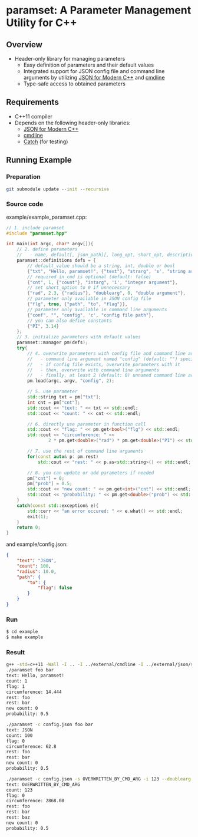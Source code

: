 # paramset: A Parameter Management Utility for C++

## Overview
- Header-only library for managing parameters
  - Easy definition of parameters and their default values
  - Integrated support for JSON config file and command line arguments by utilizing [JSON for Modern C++](https://github.com/nlohmann/json) and [cmdline](https://github.com/tanakh/cmdline)
  - Type-safe access to obtained parameters

## Requirements
- C++11 compiler
- Depends on the following header-only libraries:
  - [JSON for Modern C++](https://github.com/nlohmann/json)
  - [cmdline](https://github.com/tanakh/cmdline)
  - [Catch](https://github.com/philsquared/Catch) (for testing)


## Running Example

### Preparation

```sh
git submodule update --init --recursive
```

### Source code

example/example_paramset.cpp:

```cpp
// 1. include paramset
#include "paramset.hpp"

int main(int argc, char* argv[]){
	// 2. define parameters
	//   - name, default[, json_path][, long_opt, short_opt, description, [required_in_cmd]]
	paramset::definitions defs = {
		// default_value should be a string, int, double or bool
		{"txt", "Hello, paramset!", {"text"}, "strarg", 's', "string argument", false},
		// required_in_cmd is optional (default: false)
		{"cnt", 1, {"count"}, "intarg", 'i', "integer argument"},
		// set short_option to 0 if unnecessary
		{"rad", 2.3, {"radius"}, "doublearg", 0, "double argument"},
		// parameter only available in JSON config file
		{"flg", true, {"path", "to", "flag"}},
		// parameter only available in command line arguments
		{"conf", "", "config", 'c', "config file path"},
		// you can also define constants
		{"PI", 3.14}
	};
	// 3. initialize parameters with default values
	paramset::manager pm(defs);
	try{
		// 4. overwrite parameters with config file and command line arguments as follows:
		//   - command line argument named "config" (default: "") specifies config file path
		//   - if config file exists, overwrite parameters with it
		//   - then, overwrite with command line arguments
		//   - finally, at least 2 (default: 0) unnamed command line arguments are required
		pm.load(argc, argv, "config", 2);

		// 5. use parameter
		std::string txt = pm["txt"];
		int cnt = pm["cnt"];
		std::cout << "text: " << txt << std::endl;
		std::cout << "count: " << cnt << std::endl;

		// 6. directly use parameter in function call
		std::cout << "flag: " << pm.get<bool>("flg") << std::endl;
		std::cout << "circumference: " <<
				2 * pm.get<double>("rad") * pm.get<double>("PI") << std::endl;

		// 7. use the rest of command line arguments
		for(const auto& p: pm.rest)
			std::cout << "rest: " << p.as<std::string>() << std::endl;

		// 8. you can update or add parameters if needed
		pm["cnt"] = 0;
		pm["prob"] = 0.5;
		std::cout << "new count: " << pm.get<int>("cnt") << std::endl;
		std::cout << "probability: " << pm.get<double>("prob") << std::endl << std::endl;
	}
	catch(const std::exception& e){
		std::cerr << "an error occured: " << e.what() << std::endl;
		exit(1);
	}
	return 0;
}
```

and example/config.json:

```json
{
	"text": "JSON",
	"count": 100,
	"radius": 10.0,
	"path": {
		"to": {
			"flag": false
		}
	}
}
```

### Run

```sh
$ cd example
$ make example
```

### Result

```sh
g++ -std=c++11 -Wall -I .. -I ../external/cmdline -I ../external/json/src paramset.cpp -o paramset
./paramset foo bar
text: Hello, paramset!
count: 1
flag: 1
circumference: 14.444
rest: foo
rest: bar
new count: 0
probability: 0.5

./paramset -c config.json foo bar
text: JSON
count: 100
flag: 0
circumference: 62.8
rest: foo
rest: bar
new count: 0
probability: 0.5

./paramset -c config.json -s OVERWRITTEN_BY_CMD_ARG -i 123 --doublearg 456.7 foo bar baz
text: OVERWRITTEN_BY_CMD_ARG
count: 123
flag: 0
circumference: 2868.08
rest: foo
rest: bar
rest: baz
new count: 0
probability: 0.5
```
